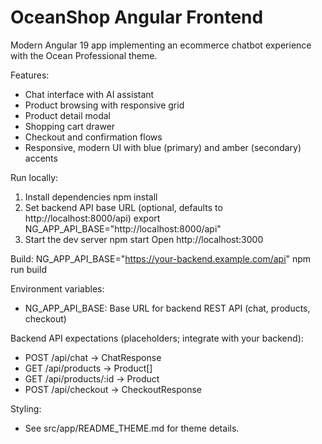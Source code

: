 # OceanShop Angular Frontend

Modern Angular 19 app implementing an ecommerce chatbot experience with the Ocean Professional theme.

Features:
- Chat interface with AI assistant
- Product browsing with responsive grid
- Product detail modal
- Shopping cart drawer
- Checkout and confirmation flows
- Responsive, modern UI with blue (primary) and amber (secondary) accents

Run locally:
1) Install dependencies
   npm install
2) Set backend API base URL (optional, defaults to http://localhost:8000/api)
   export NG_APP_API_BASE="http://localhost:8000/api"
3) Start the dev server
   npm start
   Open http://localhost:3000

Build:
   NG_APP_API_BASE="https://your-backend.example.com/api" npm run build

Environment variables:
- NG_APP_API_BASE: Base URL for backend REST API (chat, products, checkout)

Backend API expectations (placeholders; integrate with your backend):
- POST   /api/chat           -> ChatResponse
- GET    /api/products       -> Product[]
- GET    /api/products/:id   -> Product
- POST   /api/checkout       -> CheckoutResponse

Styling:
- See src/app/README_THEME.md for theme details.
